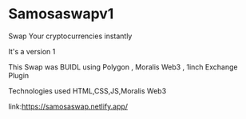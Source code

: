 # Samosaswapv1
Swap Your cryptocurrencies instantly

It's a version 1

This Swap was BUIDL using Polygon , Moralis Web3 , 1inch Exchange Plugin

Technologies used HTML,CSS,JS,Moralis Web3

link:https://samosaswap.netlify.app/
